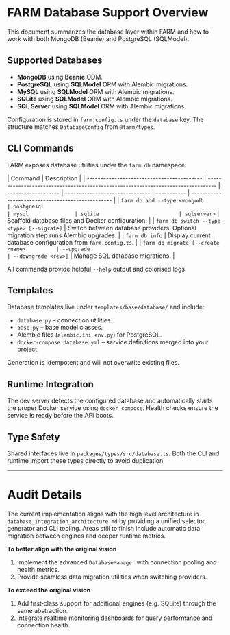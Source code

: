 # FARM Database Support Overview

This document summarizes the database layer within FARM and how to work with both MongoDB (Beanie) and PostgreSQL (SQLModel).

## Supported Databases

- **MongoDB** using **Beanie** ODM.
- **PostgreSQL** using **SQLModel** ORM with Alembic migrations.
- **MySQL** using **SQLModel** ORM with Alembic migrations.
- **SQLite** using **SQLModel** ORM with Alembic migrations.
- **SQL Server** using **SQLModel** ORM with Alembic migrations.

Configuration is stored in `farm.config.ts` under the `database` key. The structure matches `DatabaseConfig` from `@farm/types`.

## CLI Commands

FARM exposes database utilities under the `farm db` namespace:

| Command                                    | Description                                                                       |
| ------------------------------------------ | --------------------------------------------------------------------------------- | ------------------- | ------------------------------- | ----------- | ------------------------------------------------- |
| `farm db add --type <mongodb               | postgresql                                                                        | mysql               | sqlite                          | sqlserver>` | Scaffold database files and Docker configuration. |
| `farm db switch --type <type> [--migrate]` | Switch between database providers. Optional migration step runs Alembic upgrades. |
| `farm db info`                             | Display current database configuration from `farm.config.ts`.                     |
| `farm db migrate [--create <name>          | --upgrade                                                                         | --downgrade <rev>]` | Manage SQL database migrations. |

All commands provide helpful `--help` output and colorised logs.

## Templates

Database templates live under `templates/base/database/` and include:

- `database.py` – connection utilities.
- `base.py` – base model classes.
- Alembic files (`alembic.ini`, `env.py`) for PostgreSQL.
- `docker-compose.database.yml` – service definitions merged into your project.

Generation is idempotent and will not overwrite existing files.

## Runtime Integration

The dev server detects the configured database and automatically starts the proper Docker service using `docker compose`. Health checks ensure the service is ready before the API boots.

## Type Safety

Shared interfaces live in `packages/types/src/database.ts`. Both the CLI and runtime import these types directly to avoid duplication.

---

# Audit Details

The current implementation aligns with the high level architecture in `database_integration_architecture.md` by providing a unified selector, generator and CLI tooling. Areas still to finish include automatic data migration between engines and deeper runtime metrics.

**To better align with the original vision**

1. Implement the advanced `DatabaseManager` with connection pooling and health metrics.
2. Provide seamless data migration utilities when switching providers.

**To exceed the original vision**

1. Add first‑class support for additional engines (e.g. SQLite) through the same abstraction.
2. Integrate realtime monitoring dashboards for query performance and connection health.
